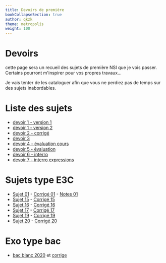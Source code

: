 ```yaml
---
title: Devoirs de première
bookCollapseSection: true
author: qkzk
theme: metropolis
weight: 100
---
```



# Devoirs

cette page sera un recueil des sujets de première NSI que je vois passer.
Certains pourront m'inspirer pour vos propres travaux...

Je vais tenter de les cataloguer afin que vous ne perdiez pas de temps
sur des sujets inabordables.

# Liste des sujets

* [devoir 1 - version 1](/uploads/docsnsi/devoirs/C_NSI_1ere_progr_sans_listes2.docx)
* [devoir 1 - version 2](/uploads/docsnsi/devoirs/C_NSI_1ere_progr_sans_listes.docx)
* [devoir 2 - corrigé](/uploads/docsnsi/devoirs/DOC-corrige.pdf)
* [devoir 3](/uploads/docsnsi/devoirs/DS_01.odt)
* [devoir 4 - évaluation cours](/uploads/docsnsi/devoirs/evalcours1_num.pdf)
* [devoir 5 - évaluation](/uploads/docsnsi/devoirs/Evaluation.pdf)
* [devoir 6 - interro](/uploads/docsnsi/devoirs/interro_1.pdf)
* [devoir 7 - interro expressions](/uploads/docsnsi/devoirs/interro_expr_a_if.pdf)

# Sujets type E3C

* [Sujet 01](/uploads/docsnsi/devoirs/Q01-SUJET.pdf) - [Corrigé 01](/uploads/docsnsi/devoirs/Q01-CORRIGE.pdf) - [Notes 01](/uploads/docsnsi/devoirs/Q15-NOTES.pdf)
* [Sujet 15](/uploads/docsnsi/devoirs/Q15-SUJET.pdf) - [Corrigé 15](/uploads/docsnsi/devoirs/Q15-CORRIGE.pdf)
* [Sujet 16](/uploads/docsnsi/devoirs/Q16-SUJET.pdf) - [Corrigé 16](/uploads/docsnsi/devoirs/Q16-CORRIGE.pdf)
* [Sujet 17](/uploads/docsnsi/devoirs/Q17-SUJET.pdf) - [Corrigé 17](/uploads/docsnsi/devoirs/Q15-CORRIGE.pdf)
* [Sujet 19](/uploads/docsnsi/devoirs/Q19-SUJET.pdf) - [Corrigé 19](/uploads/docsnsi/devoirs/Q15-CORRIGE.pdf)
* [Sujet 20](/uploads/docsnsi/devoirs/Q20-SUJET.pdf) - [Corrigé 20](/uploads/docsnsi/devoirs/Q15-CORRIGE.pdf)

# Exo type bac

* [bac blanc 2020](/uploads/docsnsi/devoirs/exo_bb.pdf) et [corrige](/uploads/docsnsi/devoirs/exo_bb_corr.pdf)

